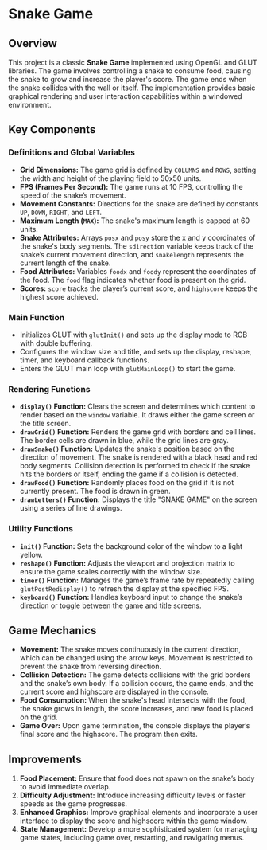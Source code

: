# Snake Game

## Overview

This project is a classic **Snake Game** implemented using OpenGL and GLUT libraries. The game involves controlling a snake to consume food, causing the snake to grow and increase the player's score. The game ends when the snake collides with the wall or itself. The implementation provides basic graphical rendering and user interaction capabilities within a windowed environment.

## Key Components

### Definitions and Global Variables

- **Grid Dimensions:** The game grid is defined by `COLUMNS` and `ROWS`, setting the width and height of the playing field to 50x50 units.
- **FPS (Frames Per Second):** The game runs at 10 FPS, controlling the speed of the snake’s movement.
- **Movement Constants:** Directions for the snake are defined by constants `UP`, `DOWN`, `RIGHT`, and `LEFT`.
- **Maximum Length (`MAX`):** The snake's maximum length is capped at 60 units.
- **Snake Attributes:** Arrays `posx` and `posy` store the x and y coordinates of the snake's body segments. The `sdirection` variable keeps track of the snake’s current movement direction, and `snakelength` represents the current length of the snake.
- **Food Attributes:** Variables `foodx` and `foody` represent the coordinates of the food. The `food` flag indicates whether food is present on the grid.
- **Scores:** `score` tracks the player’s current score, and `highscore` keeps the highest score achieved.

### Main Function

- Initializes GLUT with `glutInit()` and sets up the display mode to RGB with double buffering.
- Configures the window size and title, and sets up the display, reshape, timer, and keyboard callback functions.
- Enters the GLUT main loop with `glutMainLoop()` to start the game.

### Rendering Functions

- **`display()` Function:** Clears the screen and determines which content to render based on the `window` variable. It draws either the game screen or the title screen.
- **`drawGrid()` Function:** Renders the game grid with borders and cell lines. The border cells are drawn in blue, while the grid lines are gray.
- **`drawSnake()` Function:** Updates the snake's position based on the direction of movement. The snake is rendered with a black head and red body segments. Collision detection is performed to check if the snake hits the borders or itself, ending the game if a collision is detected.
- **`drawFood()` Function:** Randomly places food on the grid if it is not currently present. The food is drawn in green.
- **`drawLetters()` Function:** Displays the title "SNAKE GAME" on the screen using a series of line drawings.

### Utility Functions

- **`init()` Function:** Sets the background color of the window to a light yellow.
- **`reshape()` Function:** Adjusts the viewport and projection matrix to ensure the game scales correctly with the window size.
- **`timer()` Function:** Manages the game’s frame rate by repeatedly calling `glutPostRedisplay()` to refresh the display at the specified FPS.
- **`keyboard()` Function:** Handles keyboard input to change the snake’s direction or toggle between the game and title screens.

## Game Mechanics

- **Movement:** The snake moves continuously in the current direction, which can be changed using the arrow keys. Movement is restricted to prevent the snake from reversing direction.
- **Collision Detection:** The game detects collisions with the grid borders and the snake’s own body. If a collision occurs, the game ends, and the current score and highscore are displayed in the console.
- **Food Consumption:** When the snake's head intersects with the food, the snake grows in length, the score increases, and new food is placed on the grid.
- **Game Over:** Upon game termination, the console displays the player’s final score and the highscore. The program then exits.

## Improvements

1. **Food Placement:** Ensure that food does not spawn on the snake’s body to avoid immediate overlap.
2. **Difficulty Adjustment:** Introduce increasing difficulty levels or faster speeds as the game progresses.
3. **Enhanced Graphics:** Improve graphical elements and incorporate a user interface to display the score and highscore within the game window.
4. **State Management:** Develop a more sophisticated system for managing game states, including game over, restarting, and navigating menus.

